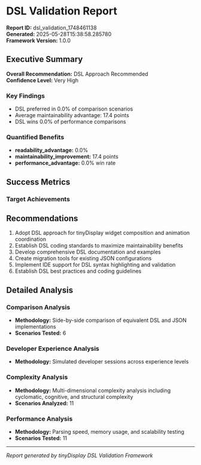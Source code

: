 # DSL Validation Report

**Report ID:** dsl_validation_1748461138  
**Generated:** 2025-05-28T15:38:58.285780  
**Framework Version:** 1.0.0

## Executive Summary

**Overall Recommendation:** DSL Approach Recommended  
**Confidence Level:** Very High

### Key Findings

- DSL preferred in 0.0% of comparison scenarios
- Average maintainability advantage: 17.4 points
- DSL wins 0.0% of performance comparisons

### Quantified Benefits

- **readability_advantage:** 0.0%
- **maintainability_improvement:** 17.4 points
- **performance_advantage:** 0.0% win rate

## Success Metrics

### Target Achievements



## Recommendations

1. Adopt DSL approach for tinyDisplay widget composition and animation coordination
2. Establish DSL coding standards to maximize maintainability benefits
3. Develop comprehensive DSL documentation and examples
4. Create migration tools for existing JSON configurations
5. Implement IDE support for DSL syntax highlighting and validation
6. Establish DSL best practices and coding guidelines

## Detailed Analysis

### Comparison Analysis
- **Methodology:** Side-by-side comparison of equivalent DSL and JSON implementations
- **Scenarios Tested:** 6

### Developer Experience Analysis
- **Methodology:** Simulated developer sessions across experience levels

### Complexity Analysis
- **Methodology:** Multi-dimensional complexity analysis including cyclomatic, cognitive, and structural complexity
- **Scenarios Analyzed:** 11

### Performance Analysis
- **Methodology:** Parsing speed, memory usage, and scalability testing
- **Scenarios Tested:** 11

---
*Report generated by tinyDisplay DSL Validation Framework*
